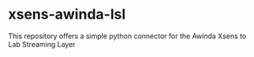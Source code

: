 # xsens-awinda-lsl
This repository offers a simple python connector for the Awinda Xsens to Lab Streaming Layer
